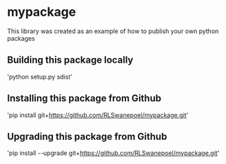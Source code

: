 # mypackage
This library was created as an example of how to publish your own python packages

## Building this package locally
'python setup.py sdist'

## Installing this package from Github
'pip install git+https://github.com/RLSwanepoel/mypackage.git'

## Upgrading this package from Github
'pip install --upgrade git+https://github.com/RLSwanepoel/mypackage.git'
